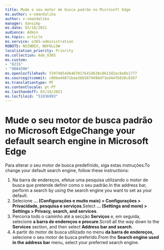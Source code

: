 ```yaml
---
title: Mude o seu motor de busca padrão no Microsoft Edge
ms.author: v-smandalika
author: v-smandalika
manager: dansimp
ms.date: 03/18/2021
audience: Admin
ms.topic: article
ms.service: o365-administration
ROBOTS: NOINDEX, NOFOLLOW
localization_priority: Priority
ms.collection: Adm_O365
ms.custom:
- "8215"
- "9004596"
ms.openlocfilehash: f2974854db467017641d638c8613d2ac8e6b1777
ms.sourcegitcommit: c08bed4071baa3bb5879496df3ed44fb828c8367
ms.translationtype: MT
ms.contentlocale: pt-PT
ms.lasthandoff: 03/19/2021
ms.locfileid: "51036993"
---
```

# <a name="change-your-default-search-engine-in-microsoft-edge"></a><span data-ttu-id="cfb49-102">Mude o seu motor de busca padrão no Microsoft Edge</span><span class="sxs-lookup"><span data-stu-id="cfb49-102">Change your default search engine in Microsoft Edge</span></span>

<span data-ttu-id="cfb49-103">Para alterar o seu motor de busca predefinido, siga estas instruções:</span><span class="sxs-lookup"><span data-stu-id="cfb49-103">To change your default search engine, follow these instructions:</span></span>
1. <span data-ttu-id="cfb49-104">Na barra de endereços, efetue uma pesquisa utilizando o motor de busca que pretende definir como o seu padrão.</span><span class="sxs-lookup"><span data-stu-id="cfb49-104">In the address bar, perform a search by using the search engine you want to set as your default.</span></span>
2. <span data-ttu-id="cfb49-105">Selecione **... (Configurações e muito mais) > Configurações > Privacidade, pesquisa e serviços**.</span><span class="sxs-lookup"><span data-stu-id="cfb49-105">Select **... (Settings and more) > Settings > Privacy, search, and services**.</span></span>
3. <span data-ttu-id="cfb49-106">Percorra todo o caminho até a secção **Serviços** e, em seguida, selecione **a barra de endereços e procure**.</span><span class="sxs-lookup"><span data-stu-id="cfb49-106">Scroll all the way down to the **Services** section, and then select **Address bar and search**.</span></span>
4. <span data-ttu-id="cfb49-107">A partir do motor de busca utilizado no menu **da barra de endereços,** selecione o seu motor de busca preferido.</span><span class="sxs-lookup"><span data-stu-id="cfb49-107">From the **Search engine used in the address bar** menu, select your preferred search engine.</span></span>


